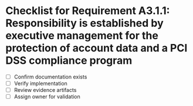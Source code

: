 # Checklist for Requirement A3.1.1: Responsibility is established by executive management for the protection of account data and a PCI DSS compliance program

- [ ] Confirm documentation exists
- [ ] Verify implementation
- [ ] Review evidence artifacts
- [ ] Assign owner for validation
